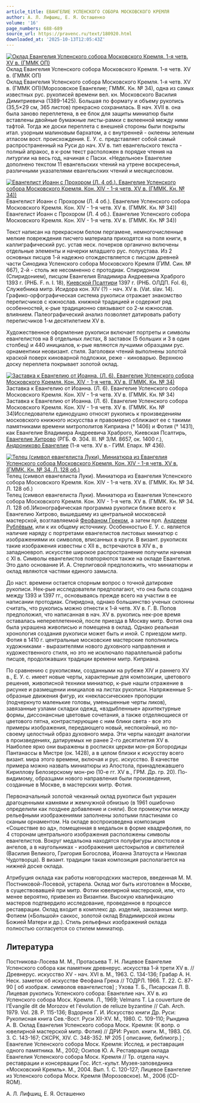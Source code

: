 ```yaml
---
article_title: ЕВАНГЕЛИЕ УСПЕНСКОГО СОБОРА МОСКОВСКОГО КРЕМЛЯ
author: А. Л. Лифшиц, Е. Я. Осташенко
volume: '16'
page_numbers: 688-689
source_url: https://pravenc.ru/text/180920.html
downloaded_at: '2025-10-13T12:05:43Z'
---
```


[![Оклад Евангелия Успенского собора Московского Кремля. 1-я четв. XV в. (ГММК ОП)](https://pravenc.ru/data/535/485/1234/i200.jpg "Кликните для увеличения картинки")](https://pravenc.ru/data/535/485/1234/i400.jpg)Оклад Евангелия Успенского собора Московского Кремля. 1-я четв. XV в. (ГММК ОП)  
Оклад Евангелия Успенского собора Московского Кремля. 1-я четв. XV в. (ГММК ОП)(Морозовское Евангелие; ГММК. Кн. № 34), одна из самых известных рус. рукописей времени вел. кн. Московского Василия Димитриевича (1389-1425). Большая по формату и объему рукопись (35,5×29 см, 365 листов) прекрасно сохранилась. В нач. XVII в. она была заново переплетена, в ее блок для защиты миниатюр были вставлены двойные бумажные листы-рамки с вклеенной между ними тафтой. Тогда же доски переплета с внешней стороны были покрыты итал. узорным малиновым бархатом, а с внутренней - оклеены зеленым атласом вост. происхождения. Е. У. с. представляет собой самый распространенный на Руси до нач. XV в. тип евангельского текста - полный апракос, в к-ром текст расположен в порядке чтения на литургии на весь год, начиная с Пасхи. «Недельное» Евангелие дополнено текстом 11 евангельских чтений на утрене воскресенья, различными указателями евангельских чтений и месяцесловом.

[![Евангелист Иоанн с Прохором (Л. 4 об.). Евангелие Успенского собора Московского Кремля. Кон. XIV - 1-я четв. XV в. (ГММК. Кн. № 34))](https://pravenc.ru/data/623/485/1234/i200.jpg "Кликните для увеличения картинки")](https://pravenc.ru/data/623/485/1234/i400.jpg)Евангелист Иоанн с Прохором (Л. 4 об.). Евангелие Успенского собора Московского Кремля. Кон. XIV - 1-я четв. XV в. (ГММК. Кн. № 34))  
Евангелист Иоанн с Прохором (Л. 4 об.). Евангелие Успенского собора Московского Кремля. Кон. XIV - 1-я четв. XV в. (ГММК. Кн. № 34))

Текст написан на прекрасном белом пергамене, немногочисленные мелкие повреждения писчего материала приходятся на поля книги, в каллиграфический рус. устав неск. почерков органично включены отдельные элементы и начерки младшего рус. полуустава. Из 2 основных писцов 1-й надежно отождествляется с писцом древней части Синодика Успенского собора Московского Кремля (ГИМ. Син. № 667), 2-й - столь же несомненно с протодиак. Спиридоном (Спиридонием), писцом Евангелия Владимира Андреевича Храброго 1393 г. (РНБ. F. n. I. 18), [Киевской Псалтири](<https://pravenc.ru/text/Киевской Псалтири.html>) 1397 г. (РНБ. ОЛДП. Fol. 6), Служебника митр. Исидора кон. XIV (?) - нач. XV в. (Vat. slav. 14). Графико-орфографическая система рукописи отражает знакомство переписчиков с южнослав. книжной традицией и содержит ряд особенностей, к-рые традиционно связывают со 2-м южнослав. влиянием. Палеографический анализ позволяет датировать работу переписчиков 1-м десятилетием XV в.

Художественное оформление рукописи включает портреты и символы евангелистов на 8 отдельных листах, 8 заставок (5 больших и 3 в один столбец) и 440 инициалов, к-рые являются лучшими образцами рус. орнаментики неовизант. стиля. Заголовки чтений выполнены золотой краской поверх киноварной подложки, реже - киноварью. Верхнюю доску переплета покрывает золотой оклад.

[![Заставка к Евангелию от Иоанна. (Л. 6). Евангелие Успенского собора Московского Кремля. Кон. XIV - 1-я четв. XV в. (ГММК. Кн. № 34)](https://pravenc.ru/data/588/485/1234/i200.jpg "Кликните для увеличения картинки")](https://pravenc.ru/data/588/485/1234/i400.jpg)Заставка к Евангелию от Иоанна. (Л. 6). Евангелие Успенского собора Московского Кремля. Кон. XIV - 1-я четв. XV в. (ГММК. Кн. № 34)  
Заставка к Евангелию от Иоанна. (Л. 6). Евангелие Успенского собора Московского Кремля. Кон. XIV - 1-я четв. XV в. (ГММК. Кн. № 34)Исследователи единодушно относят рукопись к произведениям московского книжного искусства и правомерно сближают ее с такими памятниками времени митрополитов Киприана († 1406) и Фотия († 1431), как Евангелие Владимира Андреевича Храброго, Киевская Псалтирь, [Евангелие Хитрово](<https://pravenc.ru/text/Евангелие Хитрово.html>) (РГБ. Ф. 304. III. № 3/М. 8657, ок. 1400 г.), [Андрониково Евангелие](<https://pravenc.ru/text/Андрониково Евангелие.html>) (1-я четв. XV в.- ГИМ. Епарх. № 436).

[![Телец (символ евангелиста Луки). Миниатюра из Евангелия Успенского собора Московского Кремля. Кон. XIV - 1-я четв. XV в. (ГММК. Кн. № 34. Л. 128 об.)](https://pravenc.ru/data/578/485/1234/i200.jpg "Кликните для увеличения картинки")](https://pravenc.ru/data/578/485/1234/i400.jpg)Телец (символ евангелиста Луки). Миниатюра из Евангелия Успенского собора Московского Кремля. Кон. XIV - 1-я четв. XV в. (ГММК. Кн. № 34. Л. 128 об.)  
Телец (символ евангелиста Луки). Миниатюра из Евангелия Успенского собора Московского Кремля. Кон. XIV - 1-я четв. XV в. (ГММК. Кн. № 34. Л. 128 об.)Иконографическая программа рукописи ближе всего к Евангелию Хитрово, вышедшему из центральной московской мастерской, возглавляемой [Феофаном Греком](<https://pravenc.ru/text/Феофаном Греком.html>), а затем прп. [Андреем Рублёвым](https://pravenc.ru/text/АНДРЕЙ.html), или к их общему источнику. Особенностью Е. У. с. является наличие наряду с портретами евангелистов листовых миниатюр с изображениями их символов, вписанных в круги. В визант. рукописях такие изображения известны с XII в., встречаются в XIV в., в западноевроп. искусстве широкое распространение получили начиная с XI в. Символы евангелистов повторяются также на окладе Евангелия. Это дало основание И. А. Стерлиговой предположить, что миниатюры и оклад являются частями единого замысла.

До наст. времени остается спорным вопрос о точной датировке рукописи. Нек-рые исследователи предполагают, что она была создана между 1393 и 1397 гг., основываясь прежде всего на участии в ее написании протодиак. Спиридона, однако большинство ученых склонны считать, что рукопись можно отнести к 1-й четв. XV в. Г. В. Попов предположил, что написанная в нач. XV в. рукопись нек-рое время оставалась непереплетенной, после приезда в Москву митр. Фотия она была украшена живописью и помещена в оклад. Однако реальная хронология создания рукописи может быть и иной. С приездом митр. Фотия в 1410 г. центральные московские мастерские пополнились художниками - выразителями нового духовного направления и художественного стиля, но это не исключало параллельной работы писцов, продолжавших традиции времени митр. Киприана.

По сравнению с рукописями, созданными на рубеже XIV и раннего XV в., Е. У. с. имеет новые черты, характерные для композиции, цветового решения, живописной техники миниатюр, к-рые нашли отражение в рисунке и размещении инициалов на листах рукописи. Напряженные S-образные движения фигур, их «неклассические» пропорции (подчеркнуто маленькие головы, уменьшенные черты ликов), завязанные узлами складки одежд, «вздыбленные» архитектурные формы, диссонансные цветовые сочетания, а также отделяющиеся от цветового пятна, контрастирующие с ним блики света - все это примеры изображения, передающего новый, неспокойный, но по-своему целостный образ духовного мира. Эти черты находят аналогии в произведениях, датируемых не ранее 2-го десятилетия XV в. Наиболее ярко они выражены в росписях церкви мон-ря Богородицы Пантанассы в Мистре (ок. 1428), а в целом близки к искусству всего визант. мира этого времени, включая и рус. искусство. В качестве примера можно назвать миниатюры из Апостола, принадлежавшего Кириллову Белозерскому мон-рю (10-е гг. XV в., ГРМ. Др. гр. 20). По-видимому, образцами нового направления были произведения, созданные в Москве, в мастерских митр. Фотия.

Первоначальный золотой чеканный оклад рукописи был украшен драгоценными камнями и жемчужной обнизью (в 1961 ошибочно определили как позднее добавление и сняли). Все промежутки между рельефными изображениями заполнены золотыми пластинами со сканым орнаментом. На окладе воспроизведена композиция «Сошествие во ад», помещенная в медальон в форме квадрифолия, по 4 сторонам центрального изображения расположены символы евангелистов. Вокруг медальона находятся полуфигуры апостолов и ангелов, а в наугольниках - изображения шестокрылов и святителей (Василия Великого, Григория Богослова, Иоанна Златоуста и Николая Чудотворца). В визант. традиции такая композиция располагается на нижней доске оклада.

Атрибуция оклада как работы новгородских мастеров, введенная М. М. Постниковой-Лосевой, устарела. Оклад мог быть изготовлен в Москве, в существовавшей при митр. Фотии ювелирной мастерской, или, что менее вероятно, привезен из Византии. Высокую квалификацию мастеров подтвердило исследование, проведенное в процессе реставрации. Оклад входит в комплекс др. изделий, заказанных митр. Фотием («Большой» саккос, золотой оклад Владимирской иконы Божией Матери и др.). Стиль рельефных изображений оклада полностью согласуется со стилем миниатюр.

## Литература

Постникова-Лосева М. М., Протасьева Т. Н. Лицевое Евангелие Успенского собора как памятник древнерус. искусства 1-й трети XV в. // Древнерус. искусство XV - нач. XVI в. М., 1963. С. 134-136; Грабар А. Н. Неск. заметок об искусстве Феофана Грека // ТОДРЛ. 1966. Т. 22. С. 87-90 [
об изображ. символов евангелистов]
; Ухова Т. Б., Писарская Л. В. Лицевая рукопись Успенского собора: Евангелие нач. XV в. из Успенского собора Моск. Кремля. Л., 1969; Velmans T. La couverture de l'Évangile dit de Morozov et l'évolution de reliuze byzantine // Cah. Arch. 1979. Vol. 28. P. 115-136; Вздорнов Г. И. Искусство книги Др. Руси: Рукописная книга Сев.-Вост. Руси XII-XV. М., 1980. С. 109-110; Рындина А. В. Оклад Евангелия Успенского собора Моск. Кремля: (К вопр. о ювелирной мастерской митр. Фотия) // ДРИ: Рукоп. книги. М., 1983. Сб. 3. С. 143-167; СКСРК, XIV. С. 348-352. № 205 [
описание, библиогр.]
; Евангелие Успенского собора Моск. Кремля: Исслед. и реставрация одного памятника. М., 2002; Осипов Ю. А. Реставрация оклада Евангелия Успенского собора Моск. Кремля // Тр. отдела науч. реставрации и консервации Гос. Ист.-культ. Музея-заповедника «Московский Кремль». М., 2004. Вып. 1. С. 120-127; Лицевое Евангелие из Успенского собора Моск. Кремля (Морозовское). М., 2006 (CD-ROM).

А. Л. Лифшиц, Е. Я. Осташенко
